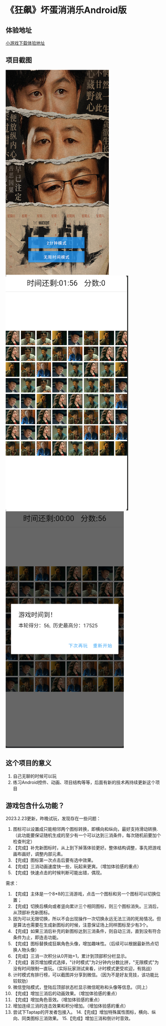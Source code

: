 # 《狂飙》坏蛋消消乐Android版



## 体验地址

[小游戏下载体验地址](https://github.com/cstdr/android_game_match3/blob/main/app/release/app-release.apk?raw=true)

## 项目截图
![](https://github.com/cstdr/android_game_match3/blob/main/%E7%B4%A0%E6%9D%90/pic_cover.png?raw=true)
![](https://github.com/cstdr/android_game_match3/blob/main/%E7%B4%A0%E6%9D%90/pic_main.png?raw=true)
![](https://github.com/cstdr/android_game_match3/blob/main/%E7%B4%A0%E6%9D%90/pic_result.png?raw=true)

## 这个项目的意义

1. 自己无聊的时候可以玩
2. 练习Android控件、动画、项目结构等等，后面有新的技术再持续更新这个项目

## 游戏包含什么功能？
2023.2.23更新，昨晚试玩，发现存在一些问题：
1. 图标可以设置成只能相邻两个图标转换，即横向和纵向，最好支持滑动转换.（此功能要保证随机生成的至少有一个可以达到三消条件，每次随机前要加个检查判定）
2. 【完成】补充新图标时，从上到下掉落体验更好。整体结构调整，事先把游戏画布画好，调整内部元素。
3. 【完成】图标第一次点击后要有选中效果。
4. 【完成】三消动画速度快一些，玩起来更爽。（增加体验感的重点）
5. 【完成】快速点击的时候判断可能出错，偶现。

需求：
1. 【完成】主体是一个8*8的三消游戏，点击一个图标和另一个图标可以切换位置；
2. 【完成】切换后横向或者竖向累计三个相同图标，则三个图标消失。三消后，从顶部补充新图标。
3. 因为可以无限切换，所以不会出现操作一次切换永远无法三消的死局情况。但是算法也需要在生成新图标的时候，注意保证场上同样图标至少有3个。
4. 【完成】如果三消后补充的新图标达到三消条件，则自动三消，直到没有符合条件为止，即连击功能。
5. 【完成】图标替换成狂飙角色头像，增加趣味性。（后续可以根据最新热点切换人物头像）
6. 【完成】三消一次积分从0开始+1，累计到顶部积分栏显示。
7. 【完成】首页增加模式选择，"计时模式"为2分钟内分数比拼，"无限模式"为没有时间限制一直玩。（实际玩家测试来看，计时模式更受欢迎，有挑战）
8. 计时模式有排行榜，可以截图并分享到微信。（因为不是好友竞技，该功能比较软肋）
9. 微信登陆模式，登陆后顶部状态栏显示微信昵称和头像等信息。（同上）
10. 【完成】增加三消后的动画效果。（增加体验感的重点）
11. 【完成】增加角色音效。（增加体验感的重点）
12. 增加连续三消的连击效果和积分增加。（增加体验感的重点）
13. 尝试下Taptap的开发者包接入。
14.【完成】增加特殊属性图标，横向、纵向、同类图标三消效果。
15.【完成】增加三消和倒计时音效。

